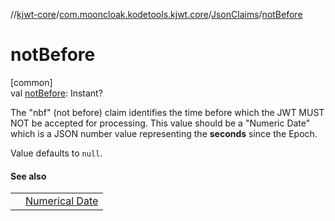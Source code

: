 //[kjwt-core](../../../index.md)/[com.mooncloak.kodetools.kjwt.core](../index.md)/[JsonClaims](index.md)/[notBefore](not-before.md)

# notBefore

[common]\
val [notBefore](not-before.md): Instant?

The &quot;nbf&quot; (not before) claim identifies the time before which the JWT MUST NOT be accepted for processing. This value should be a &quot;Numeric Date&quot; which is a JSON number value representing the **seconds** since the Epoch.

Value defaults to `null`.

#### See also

| | |
|---|---|
|  | [Numerical Date](https://www.rfc-editor.org/rfc/rfc7519#section-2) |
